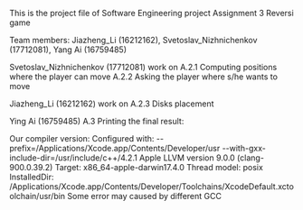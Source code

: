 This is the project file of Software Engineering project Assignment 3 Reversi game

Team members:
Jiazheng_Li (16212162), Svetoslav_Nizhnichenkov (17712081), Yang Ai (16759485)


Svetoslav_Nizhnichenkov (17712081)
work on
A.2.1 Computing positions where the player can move
A.2.2 Asking the player where s/he wants to move

Jiazheng_Li (16212162)
work on
A.2.3 Disks placement

Ying Ai (16759485)
A.3 Printing the final result:

Our compiler version:
Configured with: --prefix=/Applications/Xcode.app/Contents/Developer/usr --with-gxx-include-dir=/usr/include/c++/4.2.1
Apple LLVM version 9.0.0 (clang-900.0.39.2)
Target: x86_64-apple-darwin17.4.0
Thread model: posix
InstalledDir: /Applications/Xcode.app/Contents/Developer/Toolchains/XcodeDefault.xctoolchain/usr/bin
Some error may caused by different GCC